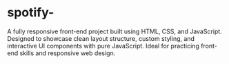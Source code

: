 # spotify-
A fully responsive front-end project built using HTML, CSS, and JavaScript. Designed to showcase clean layout structure, custom styling, and interactive UI components with pure JavaScript. Ideal for practicing front-end skills and responsive web design.
